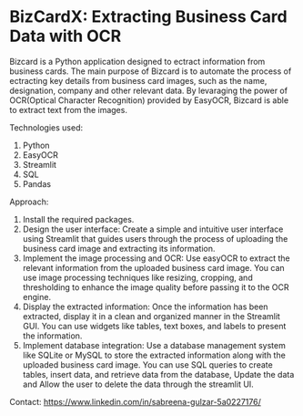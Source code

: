 # BizCardX: Extracting Business Card Data with OCR

Bizcard is a Python application designed to ectract information from business cards.
The main purpose of Bizcard is to automate the process of ectracting key details from business card images, such as the name, designation, company and other relevant data.
By levaraging the power of OCR(Optical Character Recognition) provided by EasyOCR, Bizcard is able to extract text from the images.

Technologies used:
1. Python
2. EasyOCR
3. Streamlit
4. SQL
5. Pandas

Approach:
1. Install the required packages.
2. Design the user interface: Create a simple and intuitive user interface using Streamlit that guides users through the process of uploading the business card image and extracting its information.
3. Implement the image processing and OCR: Use easyOCR to extract the relevant information from the uploaded business card image. You can use image processing techniques like resizing, cropping, and thresholding to enhance the image quality before passing it to the OCR engine.
4. Display the extracted information: Once the information has been extracted, display it in a clean and organized manner in the Streamlit GUI. You can use widgets like tables, text boxes, and labels to present the information.
5. Implement database integration: Use a database management system like SQLite or MySQL to store the extracted information along with the uploaded business card image. You can use SQL queries to create tables, insert data, and retrieve data from the database, Update the data and Allow the user to delete the data through the streamlit UI.


Contact: https://www.linkedin.com/in/sabreena-gulzar-5a0227176/
